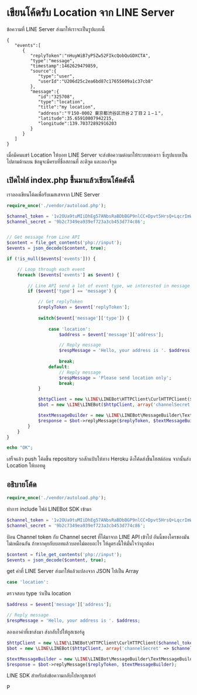 # เขียนโค้ดรับ Location จาก LINE Server

ข้อความที่ LINE Server ส่งมาให้เราจะเป็นรูปแบบนี้

```
{
   "events":[
      {
         "replyToken":"nHuyWiB7yP5Zw52FIkcQobQuGDXCTA",
         "type":"message",
         "timestamp":1462629479859,
         "source":{
            "type":"user",
            "userId":"U206d25c2ea6bd87c17655609a1c37cb8"
         },
         "message":{
            "id":"325708",
            "type":"location",
            "title":"my location",
            "address":"〒150-0002 東京都渋谷区渋谷２丁目２１−１",
            "latitude":35.65910807942215,
            "longitude":139.70372892916203
         }
      }
   ]
}
```

เมื่อมีคนแชร์ Location ให้บอท LINE Server จะส่งข้อความต่อมาให้ระบบของเรา ซึ่งรูปแบบเป็นไปตามด้านบน ข้อมูจะมีครบที่ชื่อสถานที่ ละติจูด และลองจิจูด

## เปิดไฟล์ index.php ขึ้นมาแล้วเขียนโค้ดดังนี้

เราลองเขียนโค้ดเพื่อรับเมสเสจจาก LINE Server 

```php
require_once('./vendor/autoload.php');

$channel_token = '1v2OUa9tuMIiDhEg57ANbsRaBDbBGP9nlCC+Dpvt5HrsQ+LqcrImWPUBkH8re/pwqxv56d15kZeMoU/vQ0zuzPFlbhFM7AhRMZwLrSkLdcjbFurwXGOyHLt8MdgzLfAe7r0BsQV5cATlUanW3OgJewdB04t89/1O/w1cDnyilFU=';
$channel_secret = '9b2c7349ea939ef723a3cb453d774c86';


// Get message from Line API
$content = file_get_contents('php://input');
$events = json_decode($content, true);

if (!is_null($events['events'])) {

	// Loop through each event
	foreach ($events['events'] as $event) {
    
        // Line API send a lot of event type, we interested in message only.
		if ($event['type'] == 'message') {

            // Get replyToken
            $replyToken = $event['replyToken'];
            
            switch($event['message']['type']) {
                
                case 'location':
                    $address = $event['message']['address'];

                    // Reply message
                    $respMessage = 'Hello, your address is '. $address;
            
                    break;
                default:
                    // Reply message
                    $respMessage = 'Please send location only';
                    break;
            }

            $httpClient = new \LINE\LINEBot\HTTPClient\CurlHTTPClient($channel_token);
            $bot = new \LINE\LINEBot($httpClient, array('channelSecret' => $channel_secret));

            $textMessageBuilder = new \LINE\LINEBot\MessageBuilder\TextMessageBuilder($respMessage);
            $response = $bot->replyMessage($replyToken, $textMessageBuilder);
		}
	}
}

echo "OK";
```

เสร็จแล้ว push โค้ดขึ้น repository รอสักแป้บให้ทาง Heroku ดึงโค้ดส่งขึ้นโฮสต์ก่อน จากนั้นส่ง Location ให้บอทดู

## อธิบายโค้ด

```php
require_once('./vendor/autoload.php');
```

ทำการ include ไฟล์ LINEBot SDK เข้ามา

```php
$channel_token = '1v2OUa9tuMIiDhEg57ANbsRaBDbBGP9nlCC+Dpvt5HrsQ+LqcrImWPUBkH8re/pwqxv56d15kZeMoU/vQ0zuzPFlbhFM7AhRMZwLrSkLdcjbFurwXGOyHLt8MdgzLfAe7r0BsQV5cATlUanW3OgJewdB04t89/1O/w1cDnyilFU=';
$channel_secret = '9b2c7349ea939ef723a3cb453d774c86';
```

ป้อน Channel token กับ Channel secret ที่ได้มาจาก LINE API เข้าไป อันนี้ของใครของมันไม่เหมือนกัน ถ้าหากคุยกับบอทแล้วบอทไม่ตอบอะไร ให้ดูตรงนี้ให้มั่นใจว่าถูกต้อง

```php
$content = file_get_contents('php://input');
$events = json_decode($content, true);
```

get ค่าที่ LINE Server ส่งมาให้แล้วแปลงจาก JSON ไปเป็น Array

```php
case 'location':
```

ตรวจสอบ type ว่าเป็น location

```php
$address = $event['message']['address'];

// Reply message
$respMessage = 'Hello, your address is '. $address;
```

ลองเอาค่าที่เขาส่งมา ส่งกลับไปให้ยูสเซอร์ดู





```php
$httpClient = new \LINE\LINEBot\HTTPClient\CurlHTTPClient($channel_token);
$bot = new \LINE\LINEBot($httpClient, array('channelSecret' => $channel_secret));

$textMessageBuilder = new \LINE\LINEBot\MessageBuilder\TextMessageBuilder($respMessage);
$response = $bot->replyMessage($replyToken, $textMessageBuilder);
```

LINE SDK สำหรับส่งข้อความกลับไปหายูสเซอร์

P

